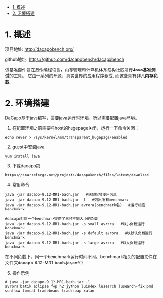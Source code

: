 
<!-- @import "[TOC]" {cmd="toc" depthFrom=1 depthTo=6 orderedList=false} -->

<!-- code_chunk_output -->

- [1. 概述](#1-概述)
- [2. 环境搭建](#2-环境搭建)

<!-- /code_chunk_output -->

# 1. 概述

项目地址: http://dacapobench.org/

github地址: https://github.com/dacapobench/dacapobench

该基准套件旨在用作编程语言，内存管理和计算机体系结构社区进行**Java基准测试**的工具。 它由一系列的开源、真实世界的应用程序组成, 而这些具有非凡**内存负载**.

# 2. 环境搭建

DaCapo基于java编写，需要java运行时环境，所以需要配置java环境。

1. 在配置环境之前需要将host的hugepage关闭，运行一下命令关闭：

```
echo never > /sys/kernel/mm/transparent_hugepage/enabled
```

2. guest中安装java

```
yum install java
```

3. 下载dacapo包

```
https://sourceforge.net/projects/dacapobench/files/latest/download
```

4. 常用命令

```
java -jar dacapo-9.12-MR1-bach.jar   #获取指令使用信息
java -jar dacapo-9.12-MR1-bach.jar -l   #列出所有benchmark
java -jar dacapo-9.12-MR1-bach.jar avrora(benchmark名)   #运行相应benchmark

#dacapo对每一个benchmark提供了三种不同大小的负载
java -jar dacapo-9.12-MR1-bach.jar -s small avrora   #以小负载运行benchmark
java -jar dacapo-9.12-MR1-bach.jar -s default avrora   #以默认负载运行benchmark
java -jar dacapo-9.12-MR1-bach.jar -s large avrora   #以大负载运行benchmark
```

在不同负载下，同一个benchmark运行时间不同。benchmark相关的配置文件在文件夹dacapo-9.12-MR1-bach.jar/cnf中

5. 操作示例

```
# java -jar dacapo-9.12-MR1-bach.jar -l
avrora batik eclipse fop h2 jython luindex lusearch lusearch-fix pmd sunflow tomcat tradebeans tradesoap xalan
```

